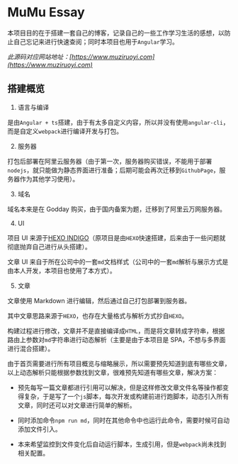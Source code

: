# MuMu Essay

本项目目的在于搭建一套自己的博客，记录自己的一些工作学习生活的感想，以防止自己忘记来进行快速查阅；同时本项目也用于`Angular`学习。

_此源码对应网站地址：[https://www.muziruoyi.com](https://www.muziruoyi.com)_

## 搭建概览

1. 语言与编译

是由`Angular + ts`搭建，由于有太多自定义内容，所以并没有使用`angular-cli`，而是自定义`webpack`进行编译开发与打包。

2. 服务器

打包后部署在阿里云服务器（由于第一次，服务器购买错误，不能用于部署`nodejs`，就只能做为静态界面进行准备；后期可能会再次迁移到`GithubPage`，服务器作为其他学习使用）。

3. 域名

域名本来是在 Godday 购买，由于国内备案为题，迁移到了阿里云万网服务器。

4. UI

项目 UI 来源于[HEXO INDIGO](https://github.com/yscoder/hexo-theme-indigo)（原项目是由`HEXO`快速搭建，后来由于一些问题就彻底抛弃自己进行从头搭建）。

文章 UI 来自于所在公司中的一套`md`文档样式（公司中的一套`md`解析与展示方式是由本人开发，本项目也使用了本方式）。

5. 文章

文章使用 Markdown 进行编辑，然后通过自己打包部署到服务器。

其中文章思路来源于`HEXO`，也存在大量格式与解析方式抄自`HEXO`。

构建过程进行修改，文章并不是直接编译成`HTML`，而是将文章转成字符串，根据路由上参数对`md`字符串进行动态解析（主要是由于本项目是 SPA，不想与多界面进行混合搭建）。

由于首页需要进行所有项目概览与缩略展示，所以需要预先知道到底有哪些文章，以上动态解析只能根据参数找到文章，很难预先知道有哪些文章，解决方案：

- 预先每写一篇文章都进行引用可以解决，但是这样修改文章文件名等操作都变得复杂，于是写了一个`js`脚本，每次开发或构建前进行跑脚本，动态引入所有文章，同时还可以对文章进行简单的解析。

- 同时添加命令`npm run md`，同时在其他命令中也运行此命令，需要时候可自动添加文件引入。

- 本来希望监控到文件变化后自动运行脚本，生成引用，但是`webpack`尚未找到相关配置。
